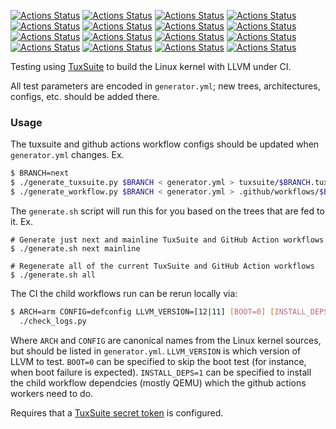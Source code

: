 [![Actions Status](https://github.com/clangbuiltlinux/continuous-integration2/workflows/next/badge.svg)](https://github.com/clangbuiltlinux/continuous-integration2/actions?query=workflow%3A"next")
[![Actions Status](https://github.com/clangbuiltlinux/continuous-integration2/workflows/mainline/badge.svg)](https://github.com/clangbuiltlinux/continuous-integration2/actions?query=workflow%3A"mainline")
[![Actions Status](https://github.com/clangbuiltlinux/continuous-integration2/workflows/5.10/badge.svg)](https://github.com/clangbuiltlinux/continuous-integration2/actions?query=workflow%3A5.10)
[![Actions Status](https://github.com/clangbuiltlinux/continuous-integration2/workflows/5.4/badge.svg)](https://github.com/clangbuiltlinux/continuous-integration2/actions?query=workflow%3A5.4)
[![Actions Status](https://github.com/clangbuiltlinux/continuous-integration2/workflows/4.19/badge.svg)](https://github.com/clangbuiltlinux/continuous-integration2/actions?query=workflow%3A4.19)
[![Actions Status](https://github.com/clangbuiltlinux/continuous-integration2/workflows/4.14/badge.svg)](https://github.com/clangbuiltlinux/continuous-integration2/actions?query=workflow%3A4.14)
[![Actions Status](https://github.com/clangbuiltlinux/continuous-integration2/workflows/4.9/badge.svg)](https://github.com/clangbuiltlinux/continuous-integration2/actions?query=workflow%3A4.9)
[![Actions Status](https://github.com/clangbuiltlinux/continuous-integration2/workflows/4.4/badge.svg)](https://github.com/clangbuiltlinux/continuous-integration2/actions?query=workflow%3A4.4)
[![Actions Status](https://github.com/clangbuiltlinux/continuous-integration2/workflows/android-mainline/badge.svg)](https://github.com/clangbuiltlinux/continuous-integration2/actions?query=workflow%3Aandroid-mainline)
[![Actions Status](https://github.com/clangbuiltlinux/continuous-integration2/workflows/android-5.10/badge.svg)](https://github.com/clangbuiltlinux/continuous-integration2/actions?query=workflow%3Aandroid-5.10)
[![Actions Status](https://github.com/clangbuiltlinux/continuous-integration2/workflows/android-5.4/badge.svg)](https://github.com/clangbuiltlinux/continuous-integration2/actions?query=workflow%3Aandroid-5.4)
[![Actions Status](https://github.com/clangbuiltlinux/continuous-integration2/workflows/android-4.19/badge.svg)](https://github.com/clangbuiltlinux/continuous-integration2/actions?query=workflow%3Aandroid-4.19)
[![Actions Status](https://github.com/clangbuiltlinux/continuous-integration2/workflows/android-4.14/badge.svg)](https://github.com/clangbuiltlinux/continuous-integration2/actions?query=workflow%3Aandroid-4.14)
[![Actions Status](https://github.com/clangbuiltlinux/continuous-integration2/workflows/android-4.9/badge.svg)](https://github.com/clangbuiltlinux/continuous-integration2/actions?query=workflow%3Aandroid-4.9)
[![Actions Status](https://github.com/clangbuiltlinux/continuous-integration2/workflows/lto-cfi/badge.svg)](https://github.com/clangbuiltlinux/continuous-integration2/actions?query=workflow%3Alto-cfi)
[![Actions Status](https://github.com/clangbuiltlinux/continuous-integration2/workflows/lto-cfi-tip/badge.svg)](https://github.com/clangbuiltlinux/continuous-integration2/actions?query=workflow%3Alto-cfi-tip)


Testing using [TuxSuite](https://gitlab.com/Linaro/tuxsuite) to build the Linux
kernel with LLVM under CI.

All test parameters are encoded in `generator.yml`; new trees, architectures,
configs, etc. should be added there.

### Usage

The tuxsuite and github actions workflow configs should be updated when
`generator.yml` changes. Ex.
```sh
$ BRANCH=next
$ ./generate_tuxsuite.py $BRANCH < generator.yml > tuxsuite/$BRANCH.tux.yml
$ ./generate_workflow.py $BRANCH < generator.yml > .github/workflows/$BRANCH.yml
```

The `generate.sh` script will run this for you based on the trees that are fed
to it. Ex.

```
# Generate just next and mainline TuxSuite and GitHub Action workflows
$ ./generate.sh next mainline

# Regenerate all of the current TuxSuite and GitHub Action workflows
$ ./generate.sh all
```

The CI the child workflows run can be rerun locally via:
```sh
$ ARCH=arm CONFIG=defconfig LLVM_VERSION=[12|11] [BOOT=0] [INSTALL_DEPS=1] \
  ./check_logs.py
```

Where `ARCH` and `CONFIG` are canonical names from the Linux kernel sources,
but should be listed in `generator.yml`.  `LLVM_VERSION` is which version of
LLVM to test.  `BOOT=0` can be specified to skip the boot test (for instance,
when boot failure is expected). `INSTALL_DEPS=1` can be specified to install
the child workflow dependcies (mostly QEMU) which the github actions workers
need to do.

Requires that a
[TuxSuite secret token](https://gitlab.com/Linaro/tuxsuite#setup-config) is
configured.
